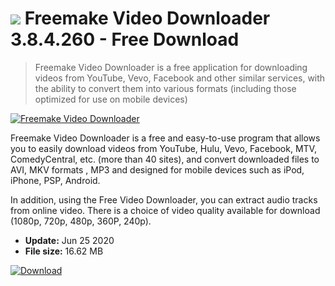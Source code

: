 # ![](https://cdn.softexe.net/static/icon/e/freemake-video-downloader-2935.png) Freemake Video Downloader 3.8.4.260 - Free Download

> Freemake Video Downloader is a free application for downloading videos from YouTube, Vevo, Facebook and other similar services, with the ability to convert them into various formats (including those optimized for use on mobile devices)

[![Freemake Video Downloader](https://gallery.dpcdn.pl/imgc/Tools/1088/g_-_420x350_1.5_-_xc1a4bf67-1f73-4621-abba-af3787803e70.png)](https://softexe.net/win/internet/file-upload/freemake-video-downloader:bace.html)

Freemake Video Downloader is a free and easy-to-use program that allows you to easily download videos from YouTube, Hulu, Vevo, Facebook, MTV, ComedyCentral, etc. (more than 40 sites), and convert downloaded files to AVI, MKV formats , MP3 and designed for mobile devices such as iPod, iPhone, PSP, Android.

In addition, using the Free Video Downloader, you can extract audio tracks from online video. There is a choice of video quality available for download (1080p, 720p, 480p, 360P, 240p).


- **Update:** Jun 25 2020
- **File size:** 16.62 MB

[![Download](https://cdn.softexe.net/static/img/download.png)](https://softexe.net/win/internet/file-upload/freemake-video-downloader:bace.html)

